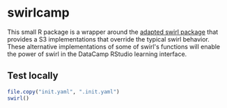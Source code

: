 # swirlcamp

This small R package is a wrapper around the [adapted swirl package](http://www.github.com/Data-Camp/swirl) that provides a S3 implementations that override the typical swirl behavior. These alternative implementations of some of swirl's functions will enable the power of swirl in the DataCamp RStudio learning interface.

## Test locally

```R
file.copy("init.yaml", ".init.yaml")
swirl()
```
